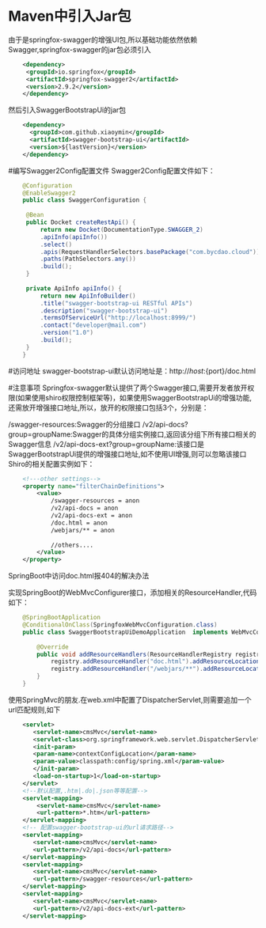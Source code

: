 # Maven中引入Jar包
由于是springfox-swagger的增强UI包,所以基础功能依然依赖Swagger,springfox-swagger的jar包必须引入
```xml
    <dependency>
     <groupId>io.springfox</groupId>
     <artifactId>springfox-swagger2</artifactId>
     <version>2.9.2</version>
    </dependency>
```
然后引入SwaggerBootstrapUi的jar包
```xml
    <dependency>
      <groupId>com.github.xiaoymin</groupId>
      <artifactId>swagger-bootstrap-ui</artifactId>
      <version>${lastVersion}</version>
    </dependency>
```

#编写Swagger2Config配置文件
Swagger2Config配置文件如下：
```java
    @Configuration
    @EnableSwagger2
    public class SwaggerConfiguration {
    
     @Bean
     public Docket createRestApi() {
         return new Docket(DocumentationType.SWAGGER_2)
         .apiInfo(apiInfo())
         .select()
         .apis(RequestHandlerSelectors.basePackage("com.bycdao.cloud"))
         .paths(PathSelectors.any())
         .build();
     }
    
     private ApiInfo apiInfo() {
         return new ApiInfoBuilder()
         .title("swagger-bootstrap-ui RESTful APIs")
         .description("swagger-bootstrap-ui")
         .termsOfServiceUrl("http://localhost:8999/")
         .contact("developer@mail.com")
         .version("1.0")
         .build();
     }
    }
```

#访问地址
swagger-bootstrap-ui默认访问地址是：http://${host}:${port}/doc.html

#注意事项
Springfox-swagger默认提供了两个Swagger接口,需要开发者放开权限(如果使用shiro权限控制框架等)，如果使用SwaggerBootstrapUi的增强功能,还需放开增强接口地址,所以，放开的权限接口包括3个，分别是：

/swagger-resources:Swagger的分组接口
/v2/api-docs?group=groupName:Swagger的具体分组实例接口,返回该分组下所有接口相关的Swagger信息
/v2/api-docs-ext?group=groupName:该接口是SwaggerBootstrapUi提供的增强接口地址,如不使用UI增强,则可以忽略该接口
Shiro的相关配置实例如下：

```xml
    <!---other settings-->
    <property name="filterChainDefinitions">    
        <value>     
            /swagger-resources = anon
            /v2/api-docs = anon
            /v2/api-docs-ext = anon
            /doc.html = anon
            /webjars/** = anon
            
            //others....
        </value>    
    </property>
```
SpringBoot中访问doc.html报404的解决办法

实现SpringBoot的WebMvcConfigurer接口，添加相关的ResourceHandler,代码如下：
```java
    @SpringBootApplication
    @ConditionalOnClass(SpringfoxWebMvcConfiguration.class)
    public class SwaggerBootstrapUiDemoApplication  implements WebMvcConfigurer{
    
        @Override
        public void addResourceHandlers(ResourceHandlerRegistry registry) {
            registry.addResourceHandler("doc.html").addResourceLocations("classpath:/META-INF/resources/");
            registry.addResourceHandler("/webjars/**").addResourceLocations("classpath:/META-INF/resources/webjars/");
        }
    }
```
使用SpringMvc的朋友.在web.xml中配置了DispatcherServlet,则需要追加一个url匹配规则,如下
```xml
    <servlet>
       <servlet-name>cmsMvc</servlet-name>
       <servlet-class>org.springframework.web.servlet.DispatcherServlet</servlet-class>
       <init-param>
       <param-name>contextConfigLocation</param-name>
       <param-value>classpath:config/spring.xml</param-value>
       </init-param>
       <load-on-startup>1</load-on-startup>
    </servlet>
    <!--默认配置,.htm|.do|.json等等配置-->
    <servlet-mapping>
        <servlet-name>cmsMvc</servlet-name>
        <url-pattern>*.htm</url-pattern>
    </servlet-mapping>
    <!-- 配置swagger-bootstrap-ui的url请求路径-->
    <servlet-mapping>
       <servlet-name>cmsMvc</servlet-name>
       <url-pattern>/v2/api-docs</url-pattern>
    </servlet-mapping>
    <servlet-mapping>
       <servlet-name>cmsMvc</servlet-name>
       <url-pattern>/swagger-resources</url-pattern>
    </servlet-mapping>
    <servlet-mapping>
       <servlet-name>cmsMvc</servlet-name>
       <url-pattern>/v2/api-docs-ext</url-pattern>
    </servlet-mapping>
```